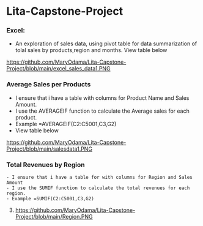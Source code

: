 # Lita-Capstone-Project

###  Excel:

  -  An exploration of sales data, using pivot table for data summarization of tolal sales by products,region and months. View table below

https://github.com/MaryOdama/Lita-Capstone-Project/blob/main/excel_sales_data1.PNG

### Average Sales per Products

   - I ensure that i have a table with columns for Product Name and Sales Amount.
   - I use the AVERAGEIF function to calculate the Average sales for each product.
   - Example =AVERAGEIF(C2:C5001,C3,G2)
   - View table below

https://github.com/MaryOdama/Lita-Capstone-Project/blob/main/salesdata1.PNG


### Total Revenues by Region

    - I ensure that i have a table for with columns for Region and Sales Amount
    - I use the SUMIF function to calculate the total revenues for each region.
    - Example =SUMIF(C2:C5001,C3,G2)
    


    



  3. https://github.com/MaryOdama/Lita-Capstone-Project/blob/main/Region.PNG


 
